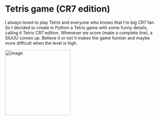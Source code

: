 # Tetris game (CR7 edition)
I always loved to play Tetris and everyone who knows that I'm big CR7 fan.
So I decided to create in Python a Tetris game with some funny details, calling it Tetris CR7 edition.
Whenever we score (make a complete line), a SIUUU comes up. Believe it or not it makes the game funnier and maybe more difficult when the level is high.

<img width="215" alt="image" src="https://github.com/ricardoandreom/PythonGameGalaxy/assets/114098654/5e3930e9-3b78-4c67-875c-315e412068a5">

